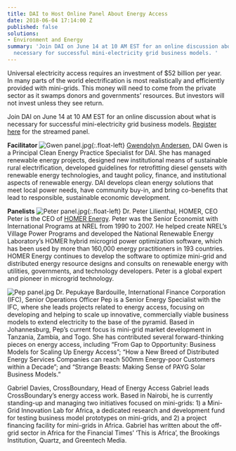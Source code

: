 ```yaml
---
title: DAI to Host Online Panel About Energy Access
date: 2018-06-04 17:14:00 Z
published: false
solutions:
- Environment and Energy
summary: 'Join DAI on June 14 at 10 AM EST for an online discussion about what is
  necessary for successful mini-electricity grid business models. '
---
```


Universal electricity access requires an investment of $52 billion per year. In many parts of the world electrification is most realistically and efficiently provided with mini-grids. This money will need to come from the private sector as it swamps donors and governments’ resources. But investors will not invest unless they see return.

Join DAI on June 14 at 10 AM EST for an online discussion about what is necessary for successful mini-electricity grid business models. [Register here](https://dail.webex.com/mw3300/mywebex/default.do?service=1&main_url=%2Fmc3300%2Fe.do%3Fsiteurl%3Ddail%26AT%3DMI%26EventID%3D645168162%26MTID%3Dm78754eb57676f1c5feb9b73d11cffe47%26RG%3D1%26Host%3DQUhTSwAAAAQGMYmsafdb-yfcfzwPC5QPYbKaraSpVGXGUXQzEC8bmfwN5hnHbX3XSnm8jubD2EQI7yPWcuBwe21yavM2PRFH0%26FrameSet%3D2&siteurl=dail&nomenu=true) for the streamed panel.

**Facilitator**
![Gwen panel.jpg](/uploads/Gwen%20panel.jpg){:.float-left} [Gwendolyn Andersen](https://www.dai.com/who-we-are/our-team/gwen-andersen), DAI
Gwen is a Principal Clean Energy Practice Specialist for DAI. She has managed renewable energy projects, designed new institutional means of sustainable rural electrification, developed guidelines for retrofitting diesel gensets with renewable energy technologies, and taught policy, finance, and institutional aspects of renewable energy. DAI develops clean energy solutions that meet local power needs, have community buy-in, and bring co-benefits that lead to responsible, sustainable economic development.

**Panelists**
![Peter panel.jpg](/uploads/Peter%20panel.jpg){:.float-left} Dr. Peter Lilienthal, HOMER, CEO
Peter is the CEO of [HOMER Energy](https://www.homerenergy.com/). Peter was the Senior Economist with International Programs at NREL from 1990 to 2007. He helped create NREL’s Village Power Programs and developed the National Renewable Energy Laboratory’s HOMER hybrid microgrid power optimization software, which has been used by more than 160,000 energy practitioners in 193 countries. HOMER Energy continues to develop the software to optimize mini-grid and distributed energy resource designs and consults on renewable energy with utilities, governments, and technology developers. Peter is a global expert and pioneer in microgrid technology.

![Pep panel.jpg](/uploads/Pep%20panel.jpg)
Dr. Pepukaye Bardouille, International Finance Corporation (IFC), Senior Operations Officer
Pep is a Senior Energy Specialist with the IFC, where she leads projects related to energy access, focusing on developing and helping to scale up innovative, commercially viable business models to extend electricity to the base of the pyramid. Based in Johannesburg, Pep’s current focus is mini-grid market development in Tanzania, Zambia, and Togo. She has contributed several forward-thinking pieces on energy access, including “From Gap to Opportunity: Business Models for Scaling Up Energy Access”; “How a New Breed of Distributed Energy Services Companies can reach 500mm Energy-poor Customers within a Decade”; and “Strange Beasts: Making Sense of PAYG Solar Business Models.”

Gabriel Davies, CrossBoundary, Head of Energy Access
Gabriel leads CrossBoundary’s energy access work. Based in Nairobi, he is currently standing-up and managing two initiatives focused on mini-grids: 1) a Mini-Grid Innovation Lab for Africa, a dedicated research and development fund for testing business model prototypes on mini-grids, and 2) a project financing facility for mini-grids in Africa. Gabriel has written about the off-grid sector in Africa for the Financial Times’ ‘This is Africa’, the Brookings Institution, Quartz, and Greentech Media.